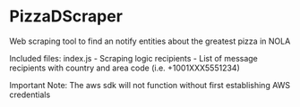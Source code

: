 # PizzaDScraper
Web scraping tool to find an notify entities about the greatest pizza in NOLA

Included files:
  index.js
    - Scraping logic
  recipients
    - List of message recipients with country and area code (i.e. +1001XXX5551234)

Important Note:
The aws sdk will not function without first establishing AWS credentials
